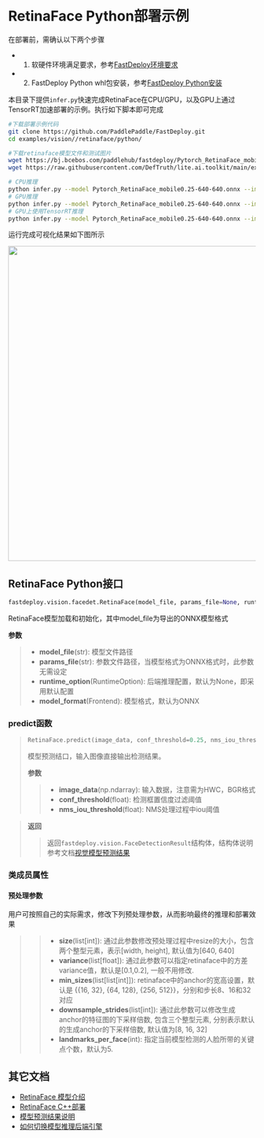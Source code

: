 # RetinaFace Python部署示例

在部署前，需确认以下两个步骤

- 1. 软硬件环境满足要求，参考[FastDeploy环境要求](../../../../../docs/environment.md)  
- 2. FastDeploy Python whl包安装，参考[FastDeploy Python安装](../../../../../docs/quick_start)

本目录下提供`infer.py`快速完成RetinaFace在CPU/GPU，以及GPU上通过TensorRT加速部署的示例。执行如下脚本即可完成

```bash
#下载部署示例代码
git clone https://github.com/PaddlePaddle/FastDeploy.git
cd examples/vision//retinaface/python/

#下载retinaface模型文件和测试图片
wget https://bj.bcebos.com/paddlehub/fastdeploy/Pytorch_RetinaFace_mobile0.25-640-640.onnx
wget https://raw.githubusercontent.com/DefTruth/lite.ai.toolkit/main/examples/lite/resources/test_lite_face_detector_3.jpg

# CPU推理
python infer.py --model Pytorch_RetinaFace_mobile0.25-640-640.onnx --image test_lite_face_detector_3.jpg --device cpu
# GPU推理
python infer.py --model Pytorch_RetinaFace_mobile0.25-640-640.onnx --image test_lite_face_detector_3.jpg --device gpu
# GPU上使用TensorRT推理
python infer.py --model Pytorch_RetinaFace_mobile0.25-640-640.onnx --image test_lite_face_detector_3.jpg --device gpu --use_trt True
```

运行完成可视化结果如下图所示

<img width="640" src="https://user-images.githubusercontent.com/67993288/184301763-1b950047-c17f-4819-b175-c743b699c3b1.jpg">

## RetinaFace Python接口

```python
fastdeploy.vision.facedet.RetinaFace(model_file, params_file=None, runtime_option=None, model_format=Frontend.ONNX)
```

RetinaFace模型加载和初始化，其中model_file为导出的ONNX模型格式

**参数**

> * **model_file**(str): 模型文件路径
> * **params_file**(str): 参数文件路径，当模型格式为ONNX格式时，此参数无需设定
> * **runtime_option**(RuntimeOption): 后端推理配置，默认为None，即采用默认配置
> * **model_format**(Frontend): 模型格式，默认为ONNX

### predict函数

> ```python
> RetinaFace.predict(image_data, conf_threshold=0.25, nms_iou_threshold=0.5)
> ```
>
> 模型预测结口，输入图像直接输出检测结果。
>
> **参数**
>
> > * **image_data**(np.ndarray): 输入数据，注意需为HWC，BGR格式
> > * **conf_threshold**(float): 检测框置信度过滤阈值
> > * **nms_iou_threshold**(float): NMS处理过程中iou阈值

> **返回**
>
> > 返回`fastdeploy.vision.FaceDetectionResult`结构体，结构体说明参考文档[视觉模型预测结果](../../../../../docs/api/vision_results/)

### 类成员属性
#### 预处理参数
用户可按照自己的实际需求，修改下列预处理参数，从而影响最终的推理和部署效果

> > * **size**(list[int]): 通过此参数修改预处理过程中resize的大小，包含两个整型元素，表示[width, height], 默认值为[640, 640]
> > * **variance**(list[float]): 通过此参数可以指定retinaface中的方差variance值，默认是[0.1,0.2], 一般不用修改.
> > * **min_sizes**(list[list[int]]): retinaface中的anchor的宽高设置，默认是 {{16, 32}, {64, 128}, {256, 512}}，分别和步长8、16和32对应
> > * **downsample_strides**(list[int]): 通过此参数可以修改生成anchor的特征图的下采样倍数, 包含三个整型元素, 分别表示默认的生成anchor的下采样倍数, 默认值为[8, 16, 32]
> > * **landmarks_per_face**(int): 指定当前模型检测的人脸所带的关键点个数，默认为5.



## 其它文档

- [RetinaFace 模型介绍](..)
- [RetinaFace C++部署](../cpp)
- [模型预测结果说明](../../../../../docs/api/vision_results/)
- [如何切换模型推理后端引擎](../../../../../docs/runtime/how_to_change_backend.md)

